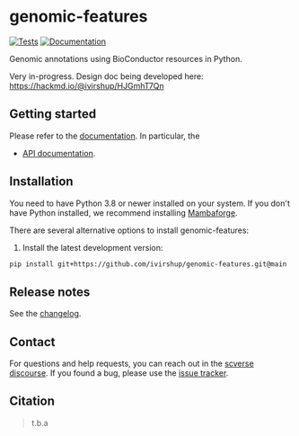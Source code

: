 # genomic-features

[![Tests][badge-tests]][link-tests]
[![Documentation][badge-docs]][link-docs]

[badge-tests]: https://img.shields.io/github/actions/workflow/status/ivirshup/genomic-features/test.yaml?branch=main
[link-tests]: https://github.com/ivirshup/genomic-features/actions/workflows/test.yml
[badge-docs]: https://img.shields.io/readthedocs/genomic-features

Genomic annotations using BioConductor resources in Python.

Very in-progress. Design doc being developed here: https://hackmd.io/@ivirshup/HJGmhT7Qn

## Getting started

Please refer to the [documentation][link-docs]. In particular, the

-   [API documentation][link-api].

## Installation

You need to have Python 3.8 or newer installed on your system. If you don't have
Python installed, we recommend installing [Mambaforge](https://github.com/conda-forge/miniforge#mambaforge).

There are several alternative options to install genomic-features:

<!--
1) Install the latest release of `genomic-features` from `PyPI <https://pypi.org/project/genomic-features/>`_:

```bash
pip install genomic-features
```
-->

1. Install the latest development version:

```bash
pip install git+https://github.com/ivirshup/genomic-features.git@main
```

## Release notes

See the [changelog][changelog].

## Contact

For questions and help requests, you can reach out in the [scverse discourse][scverse-discourse].
If you found a bug, please use the [issue tracker][issue-tracker].

## Citation

> t.b.a

[scverse-discourse]: https://discourse.scverse.org/
[issue-tracker]: https://github.com/ivirshup/genomic-features/issues
[changelog]: https://genomic-features.readthedocs.io/latest/changelog.html
[link-docs]: https://genomic-features.readthedocs.io
[link-api]: https://genomic-features.readthedocs.io/latest/api.html

